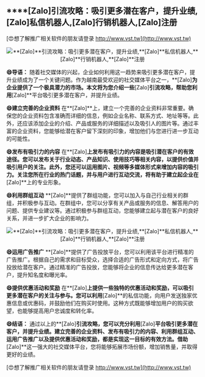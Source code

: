 ## ****[Zalo]**引流攻略：吸引更多潜在客户，提升业绩,**[Zalo]**私信机器人,**[Zalo]**行销机器人,**[Zalo]**注册**

[😍想了解推广相关软件的朋友请登录 http://www.vst.tw](http://www.vst.tw)

 <center><img src="https://vst.tw/MP4/tuiguang/png/6.png" alt="**[Zalo]**引流攻略：吸引更多潜在客户，提升业绩,**[Zalo]**私信机器人,**[Zalo]**行销机器人,**[Zalo]**注册"></center>

**😄导语：**
随着社交媒体的兴起，企业如何利用这一趋势来吸引更多潜在客户，提升业绩成为了一个关键问题。作为越南最受欢迎的社交媒体平台之一，**[Zalo]**为企业提供了一个极具潜力的市场。本文将为您介绍一些**[Zalo]**引流攻略，帮助您利用**[Zalo]**平台吸引更多潜在客户，并提升业绩。

**😄建立完善的企业资料**
在**[Zalo]**上，建立一个完善的企业资料非常重要。确保您的企业资料包含准确而详细的信息，例如企业名称、联系方式、地址等等。此外，还应该添加企业的介绍、产品或服务的详细描述以及吸引人的图片等。通过丰富的企业资料，您能够给潜在客户留下深刻的印象，增加他们与您进行进一步互动的可能性。

**😄发布有吸引力的内容**
在**[Zalo]**上发布有吸引力的内容是吸引潜在客户的有效途径。您可以发布关于行业动态、产品知识、使用技巧等相关内容，以提供价值并吸引用户的关注。此外，您还可以运用图片、视频等多媒体形式来增加内容的吸引力。关注您所在行业的热门话题，并与用户进行互动交流，将有助于建立起企业在**[Zalo]**上的专业形象。

**😄利用群组互动**
**[Zalo]**提供了群组功能，您可以加入与自己行业相关的群组，并积极参与互动。在群组中，您可以分享有关产品或服务的信息、解答用户的问题、提供专业建议等。通过积极参与群组互动，您能够建立起与潜在客户的良好关系，并进一步扩大企业的影响力。

 <center><img src="https://vst.tw/MP4/tuiguang/png/3.png" alt="**[Zalo]**引流攻略：吸引更多潜在客户，提升业绩,**[Zalo]**私信机器人,**[Zalo]**行销机器人,**[Zalo]**注册"></center>

**😄运用广告推广**
**[Zalo]**提供了广告投放平台，您可以利用该平台进行精准的广告推广。根据自己的需求和目标受众，选择合适的广告形式和定向方式，将广告投放给潜在客户。通过精准的广告投放，您能够将企业的信息传达给更多潜在客户，提升知名度和曝光率。

**😄提供优惠活动和奖励**
在**[Zalo]**上提供一些独特的优惠活动和奖励，可以吸引更多潜在客户的关注与参与。您可以利用**[Zalo]**的私信功能，向用户发送独家优惠信息或优惠码，并鼓励他们在购买时使用。这种方式既能够增加用户的购买欲望，也能够提高用户忠诚度和转化率。

**😄结语：**
通过以上的**[Zalo]**引流攻略，您可以充分利用**[Zalo]**平台吸引更多潜在客户，并提升业绩。建立完善的企业资料、发布有吸引力的内容、利用群组互动、运用广告推广以及提供优惠活动和奖励，都是实现这一目标的有效方法。借助**[Zalo]**这一强大的社交媒体平台，您将能够拓展市场份额，增加销售量，并取得更好的业绩。

[😍想了解推广相关软件的朋友请登录 http://www.vst.tw](http://www.vst.tw)



